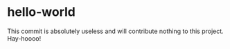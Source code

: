 # hello-world

This commit is absolutely useless and will contribute nothing to this project. Hay-hoooo!
